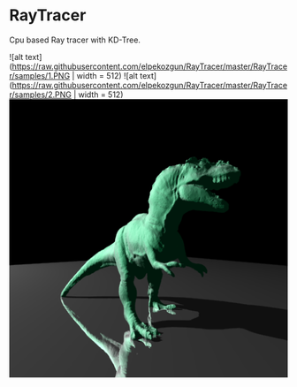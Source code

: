 # RayTracer

Cpu based Ray tracer with KD-Tree.

![alt text](https://raw.githubusercontent.com/elpekozgun/RayTracer/master/RayTracer/samples/1.PNG | width = 512)
![alt text](https://raw.githubusercontent.com/elpekozgun/RayTracer/master/RayTracer/samples/2.PNG | width = 512)
![alt text](https://raw.githubusercontent.com/elpekozgun/RayTracer/master/RayTracer/samples/3.PNG)
